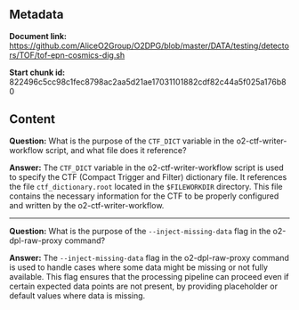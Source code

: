 ## Metadata

**Document link:** https://github.com/AliceO2Group/O2DPG/blob/master/DATA/testing/detectors/TOF/tof-epn-cosmics-dig.sh

**Start chunk id:** 822496c5cc98c1fec8798ac2aa5d21ae17031101882cdf82c44a5f025a176b80

## Content

**Question:** What is the purpose of the `CTF_DICT` variable in the o2-ctf-writer-workflow script, and what file does it reference?

**Answer:** The `CTF_DICT` variable in the o2-ctf-writer-workflow script is used to specify the CTF (Compact Trigger and Filter) dictionary file. It references the file `ctf_dictionary.root` located in the `$FILEWORKDIR` directory. This file contains the necessary information for the CTF to be properly configured and written by the o2-ctf-writer-workflow.

---

**Question:** What is the purpose of the `--inject-missing-data` flag in the o2-dpl-raw-proxy command?

**Answer:** The `--inject-missing-data` flag in the o2-dpl-raw-proxy command is used to handle cases where some data might be missing or not fully available. This flag ensures that the processing pipeline can proceed even if certain expected data points are not present, by providing placeholder or default values where data is missing.